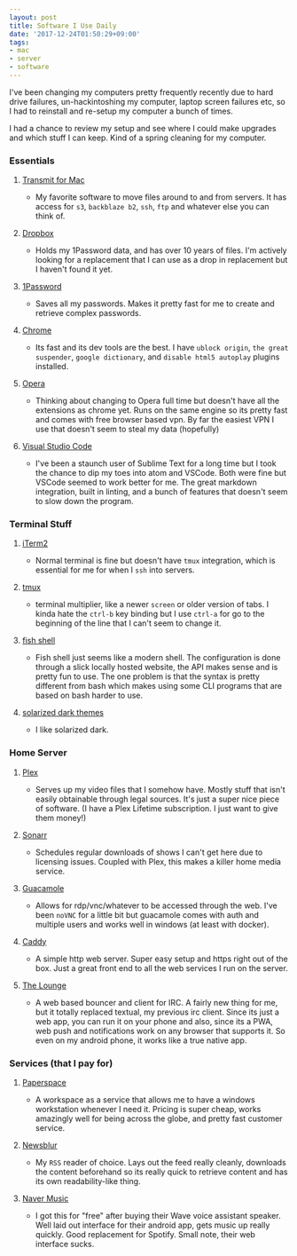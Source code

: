 ```yaml
---
layout: post
title: Software I Use Daily
date: '2017-12-24T01:50:29+09:00'
tags:
- mac
- server
- software
---
```

I've been changing my computers pretty frequently recently due to hard drive failures, un-hackintoshing my computer, laptop screen failures etc, so I had to reinstall and re-setup my computer a bunch of times. 

I had a chance to review my setup and see where I could make upgrades and which stuff I can keep. Kind of a spring cleaning for my computer.

### Essentials

1. [Transmit for Mac](https://panic.com/transmit/)
    - My favorite software to move files around to and from servers. It has access for `s3`, `backblaze b2`, `ssh`, `ftp` and whatever else you can think of. 

2. [Dropbox](https://www.dropbox.com/)
    - Holds my 1Password data, and has over 10 years of files. I'm actively looking for a replacement that I can use as a drop in replacement but I haven't found it yet.

3. [1Password](https://1password.com/)
    - Saves all my passwords. Makes it pretty fast for me to create and retrieve complex passwords.

4. [Chrome](https://www.google.com/chrome/browser/desktop/index.html)
    - Its fast and its dev tools are the best. I have `ublock origin`, `the great suspender`, `google dictionary`, and `disable html5 autoplay` plugins installed. 

5. [Opera](http://www.opera.com/)
    - Thinking about changing to Opera full time but doesn't have all the extensions as chrome yet. Runs on the same engine so its pretty fast and comes with free browser based vpn. By far the easiest VPN I use that doesn't seem to steal my data (hopefully)

6. [Visual Studio Code](https://code.visualstudio.com/)
    - I've been a staunch user of Sublime Text for a long time but I took the chance to dip my toes into atom and VSCode. Both were fine but VSCode seemed to work better for me. The great markdown integration, built in linting, and a bunch of features that doesn't seem to slow down the program.

### Terminal Stuff

1. [iTerm2](https://www.iterm2.com/)
    - Normal terminal is fine but doesn't have `tmux` integration, which is essential for me for when I `ssh` into servers.

2. [tmux](https://tmux.github.io/)
    - terminal multiplier, like a newer `screen` or older version of tabs. I kinda hate the `ctrl-b` key binding but I use `ctrl-a` for go to the beginning of the line that I can't seem to change it.

3. [fish shell](https://fishshell.com/) 
    - Fish shell just seems like a modern shell. The configuration is done through a slick locally hosted website, the API makes sense and is pretty fun to use. The one problem is that the syntax is pretty different from bash which makes using some CLI programs that are based on bash harder to use.

4. [solarized dark themes](http://ethanschoonover.com/solarized)
    - I like solarized dark.

### Home Server

1. [Plex](https://plex.tv/web)
    - Serves up my video files that I somehow have. Mostly stuff that isn't easily obtainable through legal sources. It's just a super nice piece of software. (I have a Plex Lifetime subscription. I just want to give them money!)

2. [Sonarr](https://sonarr.tv/)
    - Schedules regular downloads of shows I can't get here due to licensing issues. Coupled with Plex, this makes a killer home media service.

3. [Guacamole](https://guacamole.apache.org/) 
    - Allows for rdp/vnc/whatever to be accessed through the web. I've been `noVNC` for a little bit but guacamole comes with auth and multiple users and works well in windows (at least with docker).

4. [Caddy](https://caddyserver.com/)
    - A simple http web server. Super easy setup and https right out of the box. Just a great front end to all the web services I run on the server.

5. [The Lounge](https://thelounge.github.io/)
    - A web based bouncer and client for IRC. A fairly new thing for me, but it totally replaced textual, my previous irc client. Since its just a web app, you can run it on your phone and also, since its a PWA, web push and notifications work on any browser that supports it. So even on my android phone, it works like a true native app.


### Services (that I pay for)

1. [Paperspace](https://www.paperspace.com/)
    - A workspace as a service that allows me to have a windows workstation whenever I need it. Pricing is super cheap, works amazingly well for being across the globe, and pretty fast customer service. 

2. [Newsblur](http://www.newsblur.com/)
    - My `RSS` reader of choice. Lays out the feed really cleanly, downloads the content beforehand so its really quick to retrieve content and has its own readability-like thing.

3. [Naver Music](http://music.naver.com/)
    - I got this for "free" after buying their Wave voice assistant speaker. Well laid out interface for their android app, gets music up really quickly. Good replacement for Spotify. Small note, their web interface sucks.

